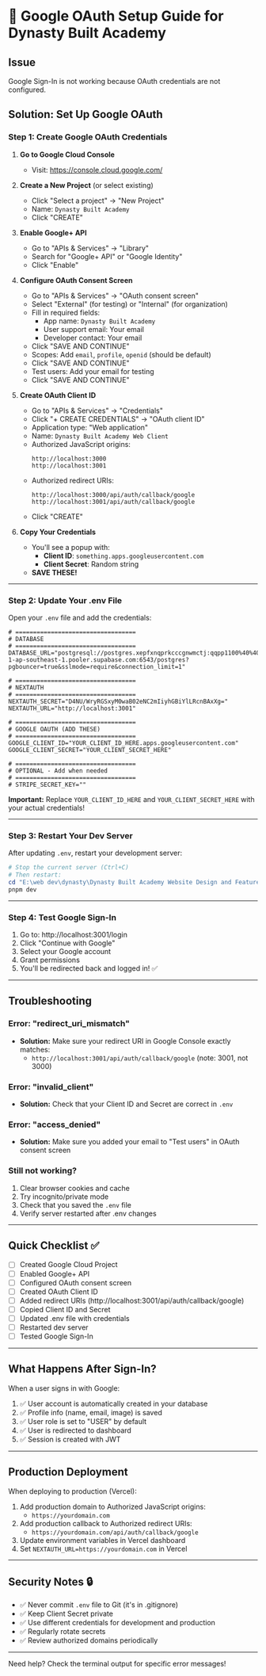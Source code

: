 # 🔐 Google OAuth Setup Guide for Dynasty Built Academy

## Issue
Google Sign-In is not working because OAuth credentials are not configured.

## Solution: Set Up Google OAuth

### Step 1: Create Google OAuth Credentials

1. **Go to Google Cloud Console**
   - Visit: https://console.cloud.google.com/

2. **Create a New Project** (or select existing)
   - Click "Select a project" → "New Project"
   - Name: `Dynasty Built Academy`
   - Click "CREATE"

3. **Enable Google+ API**
   - Go to "APIs & Services" → "Library"
   - Search for "Google+ API" or "Google Identity"
   - Click "Enable"

4. **Configure OAuth Consent Screen**
   - Go to "APIs & Services" → "OAuth consent screen"
   - Select "External" (for testing) or "Internal" (for organization)
   - Fill in required fields:
     - App name: `Dynasty Built Academy`
     - User support email: Your email
     - Developer contact: Your email
   - Click "SAVE AND CONTINUE"
   - Scopes: Add `email`, `profile`, `openid` (should be default)
   - Click "SAVE AND CONTINUE"
   - Test users: Add your email for testing
   - Click "SAVE AND CONTINUE"

5. **Create OAuth Client ID**
   - Go to "APIs & Services" → "Credentials"
   - Click "+ CREATE CREDENTIALS" → "OAuth client ID"
   - Application type: "Web application"
   - Name: `Dynasty Built Academy Web Client`
   - Authorized JavaScript origins:
     ```
     http://localhost:3000
     http://localhost:3001
     ```
   - Authorized redirect URIs:
     ```
     http://localhost:3000/api/auth/callback/google
     http://localhost:3001/api/auth/callback/google
     ```
   - Click "CREATE"

6. **Copy Your Credentials**
   - You'll see a popup with:
     - **Client ID**: `something.apps.googleusercontent.com`
     - **Client Secret**: Random string
   - **SAVE THESE!**

---

### Step 2: Update Your .env File

Open your `.env` file and add the credentials:

```env
# ==================================
# DATABASE
# ==================================
DATABASE_URL="postgresql://postgres.xepfxnqprkcccgnwmctj:qqpp1100%40%40@aws-1-ap-southeast-1.pooler.supabase.com:6543/postgres?pgbouncer=true&sslmode=require&connection_limit=1"

# ==================================
# NEXTAUTH
# ==================================
NEXTAUTH_SECRET="D4NU/WryRGSxyM0waB02eNC2mIiyhGBiYlLRcnBAxXg="
NEXTAUTH_URL="http://localhost:3001"

# ==================================
# GOOGLE OAUTH (ADD THESE)
# ==================================
GOOGLE_CLIENT_ID="YOUR_CLIENT_ID_HERE.apps.googleusercontent.com"
GOOGLE_CLIENT_SECRET="YOUR_CLIENT_SECRET_HERE"

# ==================================
# OPTIONAL - Add when needed
# ==================================
# STRIPE_SECRET_KEY=""
```

**Important:** Replace `YOUR_CLIENT_ID_HERE` and `YOUR_CLIENT_SECRET_HERE` with your actual credentials!

---

### Step 3: Restart Your Dev Server

After updating `.env`, restart your development server:

```powershell
# Stop the current server (Ctrl+C)
# Then restart:
cd "E:\web dev\dynasty\Dynasty Built Academy Website Design and Features\dynasty-academy-fullstack"
pnpm dev
```

---

### Step 4: Test Google Sign-In

1. Go to: http://localhost:3001/login
2. Click "Continue with Google"
3. Select your Google account
4. Grant permissions
5. You'll be redirected back and logged in! ✅

---

## Troubleshooting

### Error: "redirect_uri_mismatch"
- **Solution:** Make sure your redirect URI in Google Console exactly matches:
  - `http://localhost:3001/api/auth/callback/google` (note: 3001, not 3000)

### Error: "invalid_client"
- **Solution:** Check that your Client ID and Secret are correct in `.env`

### Error: "access_denied"
- **Solution:** Make sure you added your email to "Test users" in OAuth consent screen

### Still not working?
1. Clear browser cookies and cache
2. Try incognito/private mode
3. Check that you saved the `.env` file
4. Verify server restarted after .env changes

---

## Quick Checklist ✅

- [ ] Created Google Cloud Project
- [ ] Enabled Google+ API
- [ ] Configured OAuth consent screen
- [ ] Created OAuth Client ID
- [ ] Added redirect URIs (http://localhost:3001/api/auth/callback/google)
- [ ] Copied Client ID and Secret
- [ ] Updated .env file with credentials
- [ ] Restarted dev server
- [ ] Tested Google Sign-In

---

## What Happens After Sign-In?

When a user signs in with Google:
1. ✅ User account is automatically created in your database
2. ✅ Profile info (name, email, image) is saved
3. ✅ User role is set to "USER" by default
4. ✅ User is redirected to dashboard
5. ✅ Session is created with JWT

---

## Production Deployment

When deploying to production (Vercel):
1. Add production domain to Authorized JavaScript origins:
   - `https://yourdomain.com`
2. Add production callback to Authorized redirect URIs:
   - `https://yourdomain.com/api/auth/callback/google`
3. Update environment variables in Vercel dashboard
4. Set `NEXTAUTH_URL=https://yourdomain.com` in Vercel

---

## Security Notes 🔒

- ✅ Never commit `.env` file to Git (it's in .gitignore)
- ✅ Keep Client Secret private
- ✅ Use different credentials for development and production
- ✅ Regularly rotate secrets
- ✅ Review authorized domains periodically

---

Need help? Check the terminal output for specific error messages!
